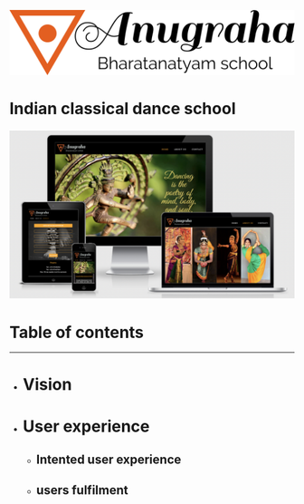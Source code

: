 ![logo](/readme-images/dance-logo.png)
# Indian classical dance school
![responsive](/readme-images/Responsive.png)
# Table of contents
______
- # Vision
- # User experience
    - ## Intented user experience
    - ## users fulfilment

